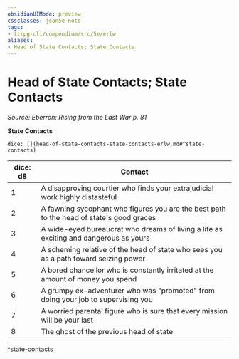 ```yaml
---
obsidianUIMode: preview
cssclasses: json5e-note
tags:
- ttrpg-cli/compendium/src/5e/erlw
aliases:
- Head of State Contacts; State Contacts
---
```

# Head of State Contacts; State Contacts
*Source: Eberron: Rising from the Last War p. 81* 

**State Contacts**

`dice: [](head-of-state-contacts-state-contacts-erlw.md#^state-contacts)`

| dice: d8 | Contact |
|----------|---------|
| 1 | A disapproving courtier who finds your extrajudicial work highly distasteful |
| 2 | A fawning sycophant who figures you are the best path to the head of state's good graces |
| 3 | A wide-eyed bureaucrat who dreams of living a life as exciting and dangerous as yours |
| 4 | A scheming relative of the head of state who sees you as a path toward seizing power |
| 5 | A bored chancellor who is constantly irritated at the amount of money you spend |
| 6 | A grumpy ex-adventurer who was "promoted" from doing your job to supervising you |
| 7 | A worried parental figure who is sure that every mission will be your last |
| 8 | The ghost of the previous head of state |
^state-contacts